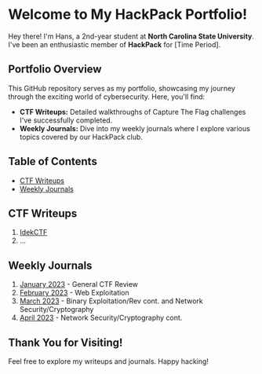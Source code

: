 # Welcome to My HackPack Portfolio!

Hey there! I'm Hans, a 2nd-year student at **North Carolina State University**. I've been an enthusiastic member of **HackPack** for [Time Period].

## Portfolio Overview

This GitHub repository serves as my portfolio, showcasing my journey through the exciting world of cybersecurity. Here, you'll find:

- **CTF Writeups:** Detailed walkthroughs of Capture The Flag challenges I've successfully completed.
- **Weekly Journals:** Dive into my weekly journals where I explore various topics covered by our HackPack club.

## Table of Contents

- [CTF Writeups](#ctf-writeups)
- [Weekly Journals](#weekly-journals)

## CTF Writeups

1. [IdekCTF](#Writeups/idekctf)
2. ...

## Weekly Journals

1. [January 2023](Weekly%20Journal/Spring%202023/January) - General CTF Review
2. [February 2023](Weekly%20Journal/Spring%202023/February) - Web Exploitation 
3. [March 2023](Weekly%20Journal/Spring%202023/March) - Binary Exploitation/Rev cont. and Network Security/Cryptography
4. [April 2023](Weekly%20Journal/Spring%202023/April) - Network Security/Cryptography cont.


## Thank You for Visiting!

Feel free to explore my writeups and journals. Happy hacking!
